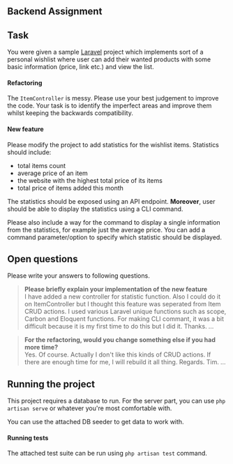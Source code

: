 ## Backend Assignment

## Task
You were given a sample [Laravel][laravel] project which implements sort of a personal wishlist
where user can add their wanted products with some basic information (price, link etc.) and
view the list.

#### Refactoring
The `ItemController` is messy. Please use your best judgement to improve the code. Your task
is to identify the imperfect areas and improve them whilst keeping the backwards compatibility.

#### New feature
Please modify the project to add statistics for the wishlist items. Statistics should include:

- total items count
- average price of an item
- the website with the highest total price of its items
- total price of items added this month

The statistics should be exposed using an API endpoint. **Moreover**, user should be able to
display the statistics using a CLI command.

Please also include a way for the command to display a single information from the statistics,
for example just the average price. You can add a command parameter/option to specify which
statistic should be displayed.

## Open questions
Please write your answers to following questions.

> **Please briefly explain your implementation of the new feature**  
>  I have added a new controller for statistic function.
>  Also I could do it on ItemController but I thought this feature was seperated from Item CRUD actions.
>  I used various Laravel unique functions such as scope, Carbon and Eloquent functions.
>  For making CLI commant, it was a bit difficult because it is my first time to do this but I did it.
>  Thanks.
> _..._

> **For the refactoring, would you change something else if you had more time?**  
>  Yes. Of course. Actually I don't like this kinds of CRUD actions.
>  If there are enough time for me, I will rebuild it all thing.
>  Regards.
>  Tim.
> _..._

## Running the project
This project requires a database to run. For the server part, you can use `php artisan serve`
or whatever you're most comfortable with.

You can use the attached DB seeder to get data to work with.

#### Running tests
The attached test suite can be run using `php artisan test` command.

[laravel]: https://laravel.com/docs/8.x
